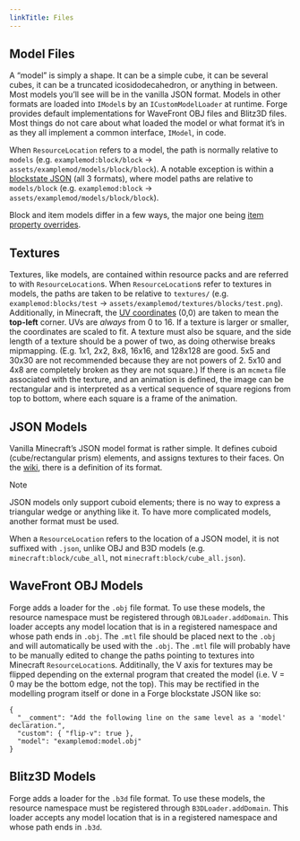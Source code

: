 ```yaml
---
linkTitle: Files
---
```


<article class="docs-entry">
<h1 id="model-files">Model Files<a class="headerlink" href="#model-files" title="Permanent link"> </a></h1>
<p>A &ldquo;model&rdquo; is simply a shape. It can be a simple cube, it can be several cubes, it can be a truncated icosidodecahedron, or anything in between. Most models you&rsquo;ll see will be in the vanilla JSON format. Models in other formats are loaded into <code>IModel</code>s by an <code>ICustomModelLoader</code> at runtime. Forge provides default implementations for WaveFront OBJ files and Blitz3D files. Most things do not care about what loaded the model or what format it&rsquo;s in as they all implement a common interface, <code>IModel</code>, in code.</p>
<p>When <code>ResourceLocation</code> refers to a model, the path is normally relative to <code>models</code> (e.g. <code>examplemod:block/block</code> → <code>assets/examplemod/models/block/block</code>). A notable exception is within a <a href="../blockstates/introduction/index.htm">blockstate JSON</a> (all 3 formats), where model paths are relative to <code>models/block</code> (e.g. <code>examplemod:block</code> → <code>assets/examplemod/models/block/block</code>).</p>
<p>Block and item models differ in a few ways, the major one being <a href="../overrides/index.htm">item property overrides</a>.</p>
<h2 id="textures">Textures<a class="headerlink" href="#textures" title="Permanent link"> </a></h2>
<p>Textures, like models, are contained within resource packs and are referred to with <code>ResourceLocation</code>s. When <code>ResourceLocation</code>s refer to textures in models, the paths are taken to be relative to <code>textures/</code> (e.g. <code>examplemod:blocks/test</code> → <code>assets/examplemod/textures/blocks/test.png</code>). Additionally, in Minecraft, the <a href="https://en.wikipedia.org/wiki/UV_mapping">UV coordinates</a> (0,0) are taken to mean the <strong>top-left</strong> corner. UVs are <em>always</em> from 0 to 16. If a texture is larger or smaller, the coordinates are scaled to fit. A texture must also be square, and the side length of a texture should be a power of two, as doing otherwise breaks mipmapping. (E.g. 1x1, 2x2, 8x8, 16x16, and 128x128 are good. 5x5 and 30x30 are not recommended because they are not powers of 2. 5x10 and 4x8 are completely broken as they are not square.) If there is an <code>mcmeta</code> file associated with the texture, and an animation is defined, the image can be rectangular and is interpreted as a vertical sequence of square regions from top to bottom, where each square is a frame of the animation.</p>
<h2 id="json-models">JSON Models<a class="headerlink" href="#json-models" title="Permanent link"> </a></h2>
<p>Vanilla Minecraft&rsquo;s JSON model format is rather simple. It defines cuboid (cube/rectangular prism) elements, and assigns textures to their faces. On the <a href="https://minecraft.gamepedia.com/Model#Block_models">wiki</a>, there is a definition of its format.</p>
<div class="admonition note">
<p class="admonition-title">Note</p>
<p>JSON models only support cuboid elements; there is no way to express a triangular wedge or anything like it. To have more complicated models, another format must be used.</p>
</div>
<p>When a <code>ResourceLocation</code> refers to the location of a JSON model, it is not suffixed with <code>.json</code>, unlike OBJ and B3D models (e.g. <code>minecraft:block/cube_all</code>, not <code>minecraft:block/cube_all.json</code>).</p>
<h2 id="wavefront-obj-models">WaveFront OBJ Models<a class="headerlink" href="#wavefront-obj-models" title="Permanent link"> </a></h2>
<p>Forge adds a loader for the <code>.obj</code> file format. To use these models, the resource namespace must be registered through <code>OBJLoader.addDomain</code>. This loader accepts any model location that is in a registered namespace and whose path ends in <code>.obj</code>. The <code>.mtl</code> file should be placed next to the <code>.obj</code> and will automatically be used with the <code>.obj</code>. The <code>.mtl</code> file will probably have to be manually edited to change the paths pointing to textures into Minecraft <code>ResourceLocation</code>s. Additinally, the V axis for textures may be flipped depending on the external program that created the model (i.e. V = 0 may be the bottom edge, not the top). This may be rectified in the modelling program itself or done in a Forge blockstate JSON like so:</p>
<pre class="highlight"><code class="language-json">{
  "__comment": "Add the following line on the same level as a 'model' declaration.",
  "custom": { "flip-v": true },
  "model": "examplemod:model.obj"
}</code></pre>

<h2 id="blitz3d-models">Blitz3D Models<a class="headerlink" href="#blitz3d-models" title="Permanent link"> </a></h2>
<p>Forge adds a loader for the <code>.b3d</code> file format. To use these models, the resource namespace must be registered through <code>B3DLoader.addDomain</code>. This loader accepts any model location that is in a registered namespace and whose path ends in <code>.b3d</code>.</p>
</article>